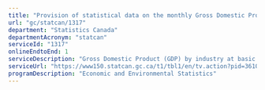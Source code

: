 ```yaml
---
title: "Provision of statistical data on the monthly Gross Domestic Product (GDP)"
url: "gc/statcan/1317"
department: "Statistics Canada"
departmentAcronym: "statcan"
serviceId: "1317"
onlineEndtoEnd: 1
serviceDescription: "Gross Domestic Product (GDP) by industry at basic prices is a measure of the economic production which takes place within the geographical boundaries of Canada. The production estimates are published for 192 separate industries and 81 aggregates to provide a variety of levels of detail useful for analysis of industrial economic performance, using the North American Industrial Classification System."
serviceUrl: "https://www150.statcan.gc.ca/t1/tbl1/en/tv.action?pid=3610043401"
programDescription: "Economic and Environmental Statistics"
---
```

